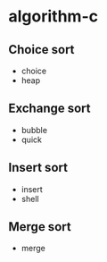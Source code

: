 # algorithm-c

## Choice sort
+ choice
+ heap

## Exchange sort
+ bubble
+ quick

## Insert sort
+ insert
+ shell

## Merge sort
+ merge


